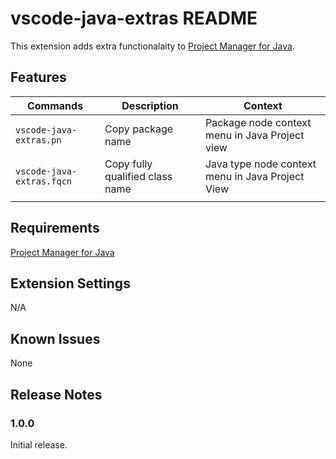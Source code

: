 # vscode-java-extras README

This extension adds extra functionalaity to [Project Manager for Java](https://marketplace.visualstudio.com/items?itemName=vscjava.vscode-java-dependency).

## Features

|Commands|Description|Context|
|-|-|-|
|`vscode-java-extras.pn`|Copy package name|Package node context menu in Java Project view|
|`vscode-java-extras.fqcn`|Copy fully qualified class name|Java type node context menu in Java Project View|
||||

## Requirements

[Project Manager for Java](https://marketplace.visualstudio.com/items?itemName=vscjava.vscode-java-dependency)

## Extension Settings

N/A

## Known Issues

None

## Release Notes


### 1.0.0

Initial release.